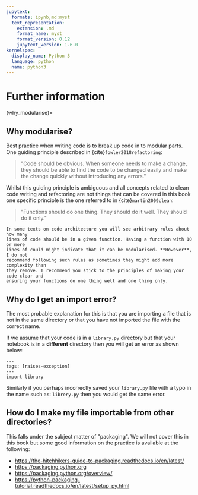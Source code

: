 ```yaml
---
jupytext:
  formats: ipynb,md:myst
  text_representation:
    extension: .md
    format_name: myst
    format_version: 0.12
    jupytext_version: 1.6.0
kernelspec:
  display_name: Python 3
  language: python
  name: python3
---
```


# Further information

(why_modularise)=
## Why modularise?

Best practice when writing code is to break up code in to modular parts. One
guiding principle described in  {cite}`fowler2018refactoring`:

<!--alex disable obvious-->
<!--alex disable easy-->
> "Code should be obvious. When someone needs to make a change, they should be
> able to find the code to be changed easily and make the change quickly without
> introducing any errors."
<!--alex enable easy-->
<!--alex enable obvious-->

Whilst this guiding principle is ambiguous and all concepts related to clean
code writing and refactoring are not things that can be covered in this book one
specific principle is the one referred to in {cite}`martin2009clean`:

> "Functions should do one thing. They should do it well. They should do it
> only."

```{note}
In some texts on code architecture you will see arbitrary rules about how many
lines of code should be in a given function. Having a function with 10 or more
lines of could might indicate that it can be modularised. **However**, I do not
recommend following such rules as sometimes they might add more complexity than
they remove. I recommend you stick to the principles of making your code clear and
ensuring your functions do one thing well and one thing only.
```

## Why do I get an import error?

The most probable explanation for this is that you are importing a file that is
not in the same directory or that you have not imported the file with the
correct name.

If we assume that your code is in a `library.py` directory but that your
notebook is in a **different** directory then you will get an error as shown
below:

```{code-cell}
---
tags: [raises-exception]
---
import library
```

Similarly if you perhaps incorrectly saved your `library.py` file with a typo in
the name such as: `librery.py` then you would get the same error.

## How do I make my file importable from other directories?

This falls under the subject matter of "packaging". We will not cover this in
this book but some good information on the practice is available at the
following:

- <https://the-hitchhikers-guide-to-packaging.readthedocs.io/en/latest/>
- <https://packaging.python.org>
- <https://packaging.python.org/overview/>
- <https://python-packaging-tutorial.readthedocs.io/en/latest/setup_py.html>
